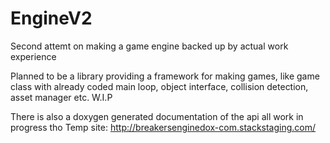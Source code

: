 # EngineV2
Second attemt on making a game engine backed up by actual work experience

Planned to be a library providing a framework for making games, like game class with already coded main loop, object interface,
collision detection, asset manager etc.
W.I.P

There is also a doxygen generated documentation of the api all work in progress tho
Temp site: http://breakersenginedox-com.stackstaging.com/
